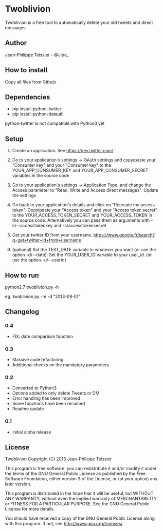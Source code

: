 # Twoblivion

Twoblivion is a free tool to automatically delete your old tweets and direct messages

## Author 

Jean-Philippe Teissier - @Jipe_ 

## How to install

Copy all files from Github

## Dependencies

* pip install python-twitter
* pip install python-dateutil

python-twitter is not compatible with Python3 yet

## Setup

1. Create an application. See https://dev.twitter.com/ 

2. Go to your application's settings -> OAuth settings and copy/paste your "Consumer key" and your "Consumer key" to the YOUR_APP_CONSUMER_KEY and YOUR_APP_CONSUMER_SECRET variables in the source code

3. Go to your application's settings -> Application Type, and change the Access parameter to "Read, Write and Access direct messages". Update the settings

3. Go back to your application's details and click on "Recreate my access token". Copy/paste your "Access token" and your "Access token secret" to the YOUR_ACCESS_TOKEN_SECRET and YOUR_ACCESS_TOKEN in the source code. Alternatively you can pass them as arguments with -k/--accesstokenkey and -s/accesstokensecret

4. Get your twitter ID from your username. https://www.google.fr/search?q=get+twitter+id+from+username

5. (optional) Set the TEST_DATE variable to whatever you want (or use the option -d/--date). Set the YOUR_USER_ID variable to your user_id. (or use the option -u/--userid)


## How to run

python2.7 twoblivion.py -h

eg. twoblivion.py -m -d "2013-09-01"

## Changelog

### 0.4
 * FIX: date comparison function

### 0.3
 * Massive code refactoring
 * Additional checks on the mandatory parameters

### 0.2
 * Converted to Python3
 * Options added to only delete Tweets or DM
 * Error handling has been improved
 * Some functions have been renamed
 * Readme update

### 0.1
 * Initial alpha release

## License

Twoblivion
Copyright (C) 2013 Jean-Philippe Teissier

This program is free software: you can redistribute it and/or modify
it under the terms of the GNU General Public License as published by
the Free Software Foundation, either version 3 of the License, or
(at your option) any later version.

This program is distributed in the hope that it will be useful,
but WITHOUT ANY WARRANTY; without even the implied warranty of
MERCHANTABILITY or FITNESS FOR A PARTICULAR PURPOSE.  See the
GNU General Public License for more details.

You should have received a copy of the GNU General Public License
along with this program.  If not, see <http://www.gnu.org/licenses/>.
